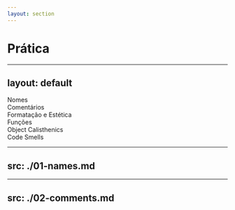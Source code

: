 ```yaml
---
layout: section
---
```


# Prática

---
layout: default
---

<div class="w-full h-full grid grid-cols-3 gap-4">
  <div class="box bg-sky-400">Nomes</div>
  <div class="box bg-yellow-400">Comentários</div>
  <div class="box bg-pink-400">Formatação e Estética</div>
  <div class="box bg-red-400">Funções</div>
  <div class="box bg-purple-400">Object Calisthenics</div>
  <div class="box bg-green-400">Code Smells</div>
</div>

---
src: ./01-names.md
---

---
src: ./02-comments.md
---
